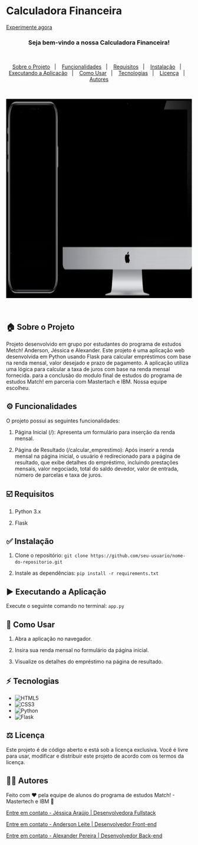 # Calculadora Financeira

[Experimente agora](https://calculadora-financeira-python.vercel.app/)

<h3 align="center">
  Seja bem-vindo a nossa Calculadora Financeira!
</h3>

<br>

<p align="center">
  <a href="#house-sobre-o-projeto">Sobre o Projeto</a>&nbsp;&nbsp;&nbsp;|&nbsp;&nbsp;&nbsp;
  <a href="#gear-funcionalidades">Funcionalidades</a>&nbsp;&nbsp;&nbsp;|&nbsp;&nbsp;&nbsp;
  <a href="#ballot_box_with_check-requisitos">Requisitos</a>&nbsp;&nbsp;&nbsp;|&nbsp;&nbsp;&nbsp;
  <a href="#white_check_mark-instalação">Instalação</a>&nbsp;&nbsp;&nbsp;|&nbsp;&nbsp;&nbsp;
  <a href="#arrow_forward-executando-a-aplicação">Executando a Aplicação</a>&nbsp;&nbsp;&nbsp;|&nbsp;&nbsp;&nbsp;
  <a href="#open_book-como-usar">Como Usar</a>&nbsp;&nbsp;&nbsp;|&nbsp;&nbsp;&nbsp;
  <a href="#zap-tecnologias">Tecnologias</a>&nbsp;&nbsp;&nbsp;|&nbsp;&nbsp;&nbsp;
  <a href="#balance_scale-licença">Licença</a>&nbsp;&nbsp;&nbsp;|&nbsp;&nbsp;&nbsp;
  <a href="#man_technologist-autores">Autores</a>
</p>

<br>

<p align="center">
  <img width="960" height="540" alt="Layout" src="api/static/demo-projeto.gif">
</p>
<br>

## :house: Sobre o Projeto

Projeto desenvolvido em grupo por estudantes do programa de estudos Metch! Anderson, Jéssica e Alexander. Este projeto é uma aplicação web desenvolvida em Python usando Flask para calcular empréstimos com base na renda mensal, valor desejado e prazo de pagamento. A aplicação utiliza uma lógica para calcular a taxa de juros com base na renda mensal fornecida. para a conclusão do modulo final de estudos do programa de estudos Match! em parceria com Mastertach e IBM. Nossa equipe escolheu.

## :gear: Funcionalidades

O projeto possui as seguintes funcionalidades:

1. Página Inicial (/): Apresenta um formulário para inserção da renda mensal.

2. Página de Resultado (/calcular_emprestimo): Após inserir a renda mensal na página inicial, o usuário é redirecionado para a página de resultado, que exibe detalhes do empréstimo, incluindo prestações mensais, valor negociado, total do saldo devedor, valor de entrada, número de parcelas e taxa de juros.

## :ballot_box_with_check: Requisitos

1. Python 3.x

2. Flask

## :white_check_mark: Instalação

1. Clone o repositório:
`git clone https://github.com/seu-usuario/nome-do-repositorio.git`

2. Instale as dependências:
`pip install -r requirements.txt`

## :arrow_forward: Executando a Aplicação
Execute o seguinte comando no terminal:
`app.py`

## :open_book: Como Usar

1. Abra a aplicação no navegador.

2. Insira sua renda mensal no formulário da página inicial.

3. Visualize os detalhes do empréstimo na página de resultado.

## :zap: Tecnologias

- ![HTML5](https://img.shields.io/badge/-HTML5-E34F26?style=flat-the-badge&logo=html5&logoColor=white)
- ![CSS3](https://img.shields.io/badge/-CSS3-1572B6?style=flat-the-badge&logo=css3)
- ![Python](https://img.shields.io/badge/Python-3776AB?style=flat-badge&logo=python&logoColor=white)
- ![Flask](https://img.shields.io/badge/Flask-000000?style=flat-badge&logo=flask&logoColor=white)
  
## :balance_scale: Licença

Este projeto é de código aberto e está sob a licença exclusiva. Você é livre para usar, modificar e distribuir este projeto de acordo com os termos da licença.

## :man_technologist: Autores

Feito com ♥ pela equipe de alunos do programa de estudos Match! - Mastertech e IBM :wave:

[Entre em contato - Jéssica Araújo | Desenvolvedora Fullstack](https://www.linkedin.com/in/jessica-araujo90/)

[Entre em contato - Anderson Leite | Desenvolvedor Front-end](https://www.linkedin.com/in/andersondiasleite/)

[Entre em contato - Alexander Pereira | Desenvolvedor Back-end](https://www.linkedin.com/in/alexnderp/)

